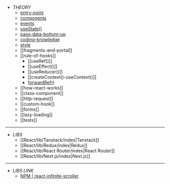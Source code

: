 - _THEORY_
  - [entry-point](React/theory/data/entry-point.md)
  - [components](components.md)
  - [events](events.md)
  - [useState()](<useState().md>)
  - [pass-data-bottom-up](pass-data-bottom-up.md)
  - [coding-knowledge](coding-knowledge.md)
  - [style](style.md)
  - [[fragments-and-portal]]
  - [[rule-of-hooks]]
    - [[useRef()]]
    - [[useEffect()]]
    - [[useReducer()]]
    - [[createContext()-useContext()]]
    - [forwardRef()](https://react.dev/reference/react/forwardRef)
  - [[how-react-works]]
  - [[class-component]]
  - [[http-request]]
  - [[custom-hook]]
  - [[forms]]
  - [[lazy-loading]]
  - [[tests]]

---

- _LIBS_
  - [[React/lib/Tanstack/index|Tanstack]]
  - [[React/lib/Redux/index|Redux]]
  - [[React/lib/React Router/index|React Router]]
  - [[React/lib/Next.js/index|Next.js]]

---

- _LIBS LINK_
  - [NPM | react-infinite-scroller](https://www.npmjs.com/package/react-infinite-scroller)
